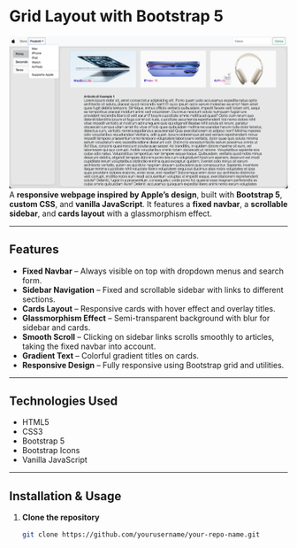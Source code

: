 # Grid Layout with Bootstrap 5
![Screenshot](Screenshot.png)
A **responsive webpage inspired by Apple’s design**, built with **Bootstrap 5**, **custom CSS**, and **vanilla JavaScript**. It features a **fixed navbar**, a **scrollable sidebar**, and **cards layout** with a glassmorphism effect.

---

## Features

- **Fixed Navbar** – Always visible on top with dropdown menus and search form.  
- **Sidebar Navigation** – Fixed and scrollable sidebar with links to different sections.  
- **Cards Layout** – Responsive cards with hover effect and overlay titles.  
- **Glassmorphism Effect** – Semi-transparent background with blur for sidebar and cards.  
- **Smooth Scroll** – Clicking on sidebar links scrolls smoothly to articles, taking the fixed navbar into account.  
- **Gradient Text** – Colorful gradient titles on cards.  
- **Responsive Design** – Fully responsive using Bootstrap grid and utilities.

---

## Technologies Used

- HTML5  
- CSS3  
- Bootstrap 5  
- Bootstrap Icons  
- Vanilla JavaScript

---

## Installation & Usage

1. **Clone the repository**  
   ```bash
   git clone https://github.com/yourusername/your-repo-name.git
